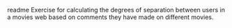 readme
Exercise for calculating the degrees of separation between users in a movies web based on comments they have made on different movies.
